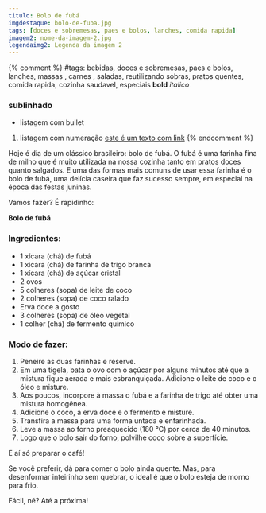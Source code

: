 ```yaml
---
titulo: Bolo de fubá
imgdestaque: bolo-de-fuba.jpg
tags: [doces e sobremesas, paes e bolos, lanches, comida rapida]
imagem2: nome-da-imagem-2.jpg
legendaimg2: Legenda da imagem 2
---
```

{% comment %}
#tags: bebidas, doces e sobremesas, paes e bolos, lanches, massas , carnes , saladas, reutilizando sobras, pratos quentes, comida rapida, cozinha saudavel, especiais
**bold**
*italico*
### sublinhado
* listagem com bullet
1. listagem com numeração
[este é um texto com link](https://www.enderecodolink.com)
{% endcomment %}

Hoje é dia de um clássico brasileiro: bolo de fubá. O fubá é uma farinha fina de milho que é muito utilizada na nossa cozinha tanto em pratos doces quanto salgados. E uma das formas mais comuns de usar essa farinha é o bolo de fubá, uma delícia caseira que faz sucesso sempre, em especial na época das festas juninas. 

Vamos fazer? É rapidinho:

**Bolo de fubá**

### Ingredientes: 

* 1 xícara (chá) de fubá 
* 1 xícara (chá) de farinha de trigo branca
* 1 xícara (chá) de açúcar cristal
* 2 ovos 
* 5 colheres (sopa) de leite de coco
* 2 colheres (sopa) de coco ralado
* Erva doce a gosto
* 3 colheres (sopa) de óleo vegetal
* 1 colher (chá) de fermento químico

### Modo de fazer:

1. Peneire as duas farinhas e reserve.
2. Em uma tigela, bata o ovo com o açúcar por alguns minutos até que a mistura fique aerada e mais esbranquiçada. Adicione o leite de coco e o óleo e misture. 
3. Aos poucos, incorpore à massa o fubá e a farinha de trigo até obter uma mistura homogênea. 
4. Adicione o coco, a erva doce e o fermento e misture. 
5. Transfira a massa para uma forma untada e enfarinhada. 
6. Leve a massa ao forno preaquecido (180 °C) por cerca de 40 minutos. 
7. Logo que o bolo sair do forno, polvilhe coco sobre a superfície.   

E aí só preparar o café! 

Se você preferir, dá para comer o bolo ainda quente. Mas, para desenformar inteirinho sem quebrar, o ideal é que o bolo esteja de morno para frio. 

Fácil, né?
Até a próxima! 
